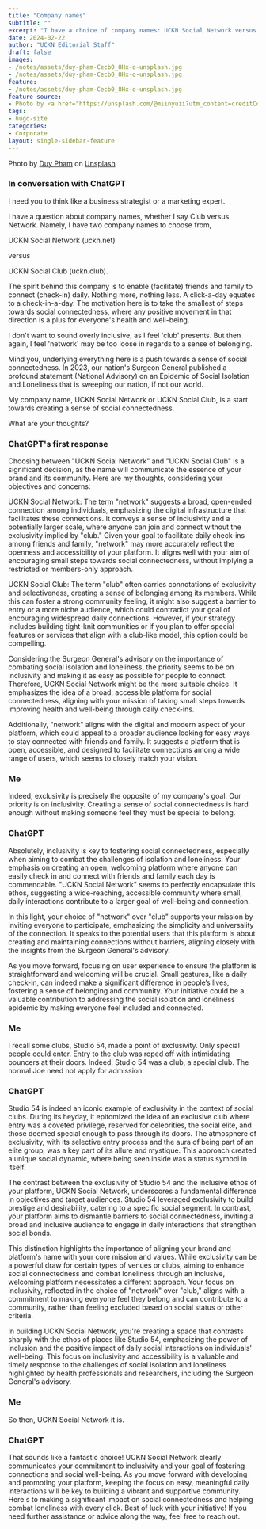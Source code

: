 ```yaml
---
title: "Company names"
subtitle: ""
excerpt: "I have a choice of company names: UCKN Social Network versus UCKN Social Club."
date: 2024-02-22
author: "UCKN Editorial Staff"
draft: false
images:
- /notes/assets/duy-pham-Cecb0_8Hx-o-unsplash.jpg
- /notes/assets/duy-pham-Cecb0_8Hx-o-unsplash.jpg
feature:
- /notes/assets/duy-pham-Cecb0_8Hx-o-unsplash.jpg
feature-source:
- Photo by <a href="https://unsplash.com/@miinyuii?utm_content=creditCopyText&utm_medium=referral&utm_source=unsplash">Duy Pham</a> on <a href="https://unsplash.com/photos/people-holding-shoulders-sitting-on-wall-Cecb0_8Hx-o?utm_content=creditCopyText&utm_medium=referral&utm_source=unsplash">Unsplash</a>
tags:
- hugo-site
categories:
- Corporate
layout: single-sidebar-feature
---
```


Photo by <a href="https://unsplash.com/@miinyuii?utm_content=creditCopyText&utm_medium=referral&utm_source=unsplash">Duy Pham</a> on <a href="https://unsplash.com/photos/people-holding-shoulders-sitting-on-wall-Cecb0_8Hx-o?utm_content=creditCopyText&utm_medium=referral&utm_source=unsplash">Unsplash</a>
  
### In conversation with ChatGPT

I need you to think like a business strategist or a marketing expert.

I have a question about company names, whether I say Club versus Network. Namely, I have two company names to choose from,

UCKN Social Network (uckn.net)

versus

UCKN Social Club (uckn.club).

The spirit behind this company is to enable (facilitate) friends and family to connect (check-in) daily. Nothing more, nothing less. A click-a-day equates to a check-in-a-day. The motivation here is to take the smallest of steps towards social connectedness, where any positive movement in that direction is a plus for everyone's health and well-being.

I don't want to sound overly inclusive, as I feel 'club' presents. But then again, I feel 'network' may be too loose in regards to a sense of belonging.

Mind you, underlying everything here is a push towards a sense of social connectedness. In 2023, our nation's Surgeon General published a profound statement (National Advisory) on an Epidemic of Social Isolation and Loneliness that is sweeping our nation, if not our world.

My company name, UCKN Social Network or UCKN Social Club, is a start towards creating a sense of social connectedness.

What are your thoughts?

### ChatGPT's first response

Choosing between "UCKN Social Network" and "UCKN Social Club" is a significant decision, as the name will communicate the essence of your brand and its community. Here are my thoughts, considering your objectives and concerns:

UCKN Social Network: The term "network" suggests a broad, open-ended connection among individuals, emphasizing the digital infrastructure that facilitates these connections. It conveys a sense of inclusivity and a potentially larger scale, where anyone can join and connect without the exclusivity implied by "club." Given your goal to facilitate daily check-ins among friends and family, "network" may more accurately reflect the openness and accessibility of your platform. It aligns well with your aim of encouraging small steps towards social connectedness, without implying a restricted or members-only approach.

UCKN Social Club: The term "club" often carries connotations of exclusivity and selectiveness, creating a sense of belonging among its members. While this can foster a strong community feeling, it might also suggest a barrier to entry or a more niche audience, which could contradict your goal of encouraging widespread daily connections. However, if your strategy includes building tight-knit communities or if you plan to offer special features or services that align with a club-like model, this option could be compelling.

Considering the Surgeon General's advisory on the importance of combating social isolation and loneliness, the priority seems to be on inclusivity and making it as easy as possible for people to connect. Therefore, UCKN Social Network might be the more suitable choice. It emphasizes the idea of a broad, accessible platform for social connectedness, aligning with your mission of taking small steps towards improving health and well-being through daily check-ins.

Additionally, "network" aligns with the digital and modern aspect of your platform, which could appeal to a broader audience looking for easy ways to stay connected with friends and family. It suggests a platform that is open, accessible, and designed to facilitate connections among a wide range of users, which seems to closely match your vision.

### Me

Indeed, exclusivity is precisely the opposite of my company's goal. Our priority is on inclusivity. Creating a sense of social connectedness is hard enough without making someone feel they must be special to belong.

### ChatGPT

Absolutely, inclusivity is key to fostering social connectedness, especially when aiming to combat the challenges of isolation and loneliness. Your emphasis on creating an open, welcoming platform where anyone can easily check in and connect with friends and family each day is commendable. "UCKN Social Network" seems to perfectly encapsulate this ethos, suggesting a wide-reaching, accessible community where small, daily interactions contribute to a larger goal of well-being and connection.

In this light, your choice of "network" over "club" supports your mission by inviting everyone to participate, emphasizing the simplicity and universality of the connection. It speaks to the potential users that this platform is about creating and maintaining connections without barriers, aligning closely with the insights from the Surgeon General's advisory.

As you move forward, focusing on user experience to ensure the platform is straightforward and welcoming will be crucial. Small gestures, like a daily check-in, can indeed make a significant difference in people’s lives, fostering a sense of belonging and community. Your initiative could be a valuable contribution to addressing the social isolation and loneliness epidemic by making everyone feel included and connected.

### Me

I recall some clubs, Studio 54, made a point of exclusivity. Only special people could enter. Entry to the club was roped off with intimidating bouncers at their doors. Indeed, Studio 54 was a club, a special club. The normal Joe need not apply for admission.

### ChatGPT

Studio 54 is indeed an iconic example of exclusivity in the context of social clubs. During its heyday, it epitomized the idea of an exclusive club where entry was a coveted privilege, reserved for celebrities, the social elite, and those deemed special enough to pass through its doors. The atmosphere of exclusivity, with its selective entry process and the aura of being part of an elite group, was a key part of its allure and mystique. This approach created a unique social dynamic, where being seen inside was a status symbol in itself.

The contrast between the exclusivity of Studio 54 and the inclusive ethos of your platform, UCKN Social Network, underscores a fundamental difference in objectives and target audiences. Studio 54 leveraged exclusivity to build prestige and desirability, catering to a specific social segment. In contrast, your platform aims to dismantle barriers to social connectedness, inviting a broad and inclusive audience to engage in daily interactions that strengthen social bonds.

This distinction highlights the importance of aligning your brand and platform's name with your core mission and values. While exclusivity can be a powerful draw for certain types of venues or clubs, aiming to enhance social connectedness and combat loneliness through an inclusive, welcoming platform necessitates a different approach. Your focus on inclusivity, reflected in the choice of "network" over "club," aligns with a commitment to making everyone feel they belong and can contribute to a community, rather than feeling excluded based on social status or other criteria.

In building UCKN Social Network, you're creating a space that contrasts sharply with the ethos of places like Studio 54, emphasizing the power of inclusion and the positive impact of daily social interactions on individuals' well-being. This focus on inclusivity and accessibility is a valuable and timely response to the challenges of social isolation and loneliness highlighted by health professionals and researchers, including the Surgeon General's advisory.

### Me

So then, UCKN Social Network it is.

### ChatGPT

That sounds like a fantastic choice! UCKN Social Network clearly communicates your commitment to inclusivity and your goal of fostering connections and social well-being. As you move forward with developing and promoting your platform, keeping the focus on easy, meaningful daily interactions will be key to building a vibrant and supportive community. Here's to making a significant impact on social connectedness and helping combat loneliness with every click. Best of luck with your initiative! If you need further assistance or advice along the way, feel free to reach out.